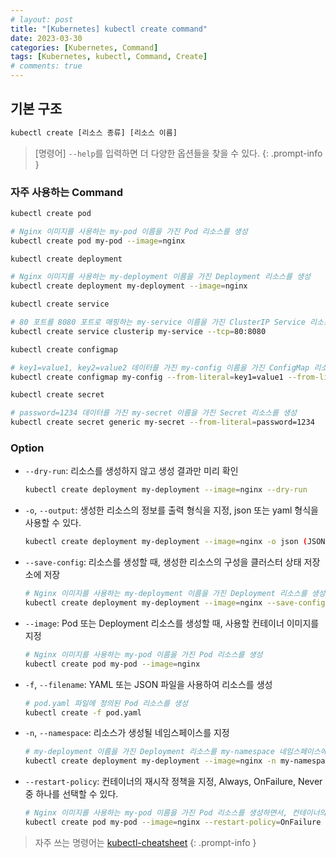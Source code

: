 ```yaml
---
# layout: post
title: "[Kubernetes] kubectl create command"
date: 2023-03-30
categories: [Kubernetes, Command]
tags: [Kubernetes, kubectl, Command, Create]
# comments: true
---
```


## 기본 구조

```bash
kubectl create [리소스 종류] [리소스 이름]
```

> [명령어] `--help`를 입력하면 더 다양한 옵션들을 찾을 수 있다.
{: .prompt-info }

### 자주 사용하는 Command

```bash
kubectl create pod

# Nginx 이미지를 사용하는 my-pod 이름을 가진 Pod 리소스를 생성
kubectl create pod my-pod --image=nginx
```

```bash
kubectl create deployment

# Nginx 이미지를 사용하는 my-deployment 이름을 가진 Deployment 리소스를 생성
kubectl create deployment my-deployment --image=nginx
```

```bash
kubectl create service

# 80 포트를 8080 포트로 매핑하는 my-service 이름을 가진 ClusterIP Service 리소스를 생성
kubectl create service clusterip my-service --tcp=80:8080
```

```bash
kubectl create configmap

# key1=value1, key2=value2 데이터를 가진 my-config 이름을 가진 ConfigMap 리소스를 생성
kubectl create configmap my-config --from-literal=key1=value1 --from-literal=key2=value2
```

```bash
kubectl create secret

# password=1234 데이터를 가진 my-secret 이름을 가진 Secret 리소스를 생성
kubectl create secret generic my-secret --from-literal=password=1234
```

### Option

- `--dry-run`: 리소스를 생성하지 않고 생성 결과만 미리 확인
    ```bash
    kubectl create deployment my-deployment --image=nginx --dry-run
    ```

- `-o`, `--output`: 생성한 리소스의 정보를 출력 형식을 지정, json 또는 yaml 형식을 사용할 수 있다.
    ```bash
    kubectl create deployment my-deployment --image=nginx -o json (JSON 형식으로 생성한 deployment 정보를 출력)
    ```

- `--save-config`: 리소스를 생성할 때, 생성한 리소스의 구성을 클러스터 상태 저장소에 저장
    ```bash
    # Nginx 이미지를 사용하는 my-deployment 이름을 가진 Deployment 리소스를 생성하면서, 리소스의 구성을 클러스터 상태 저장소에 저장
    kubectl create deployment my-deployment --image=nginx --save-config
    ```

- `--image`: Pod 또는 Deployment 리소스를 생성할 때, 사용할 컨테이너 이미지를 지정
    ```bash
    # Nginx 이미지를 사용하는 my-pod 이름을 가진 Pod 리소스를 생성
    kubectl create pod my-pod --image=nginx
    ```

- `-f`, `--filename`: YAML 또는 JSON 파일을 사용하여 리소스를 생성
    ```bash
    # pod.yaml 파일에 정의된 Pod 리소스를 생성
    kubectl create -f pod.yaml
    ```

- `-n`, `--namespace`: 리소스가 생성될 네임스페이스를 지정
    ```bash
    # my-deployment 이름을 가진 Deployment 리소스를 my-namespace 네임스페이스에 생성
    kubectl create deployment my-deployment --image=nginx -n my-namespace
    ```

- `--restart-policy`: 컨테이너의 재시작 정책을 지정, Always, OnFailure, Never 중 하나를 선택할 수 있다.
    ```bash
    # Nginx 이미지를 사용하는 my-pod 이름을 가진 Pod 리소스를 생성하면서, 컨테이너의 재시작 정책을 OnFailure로 지정
    kubectl create pod my-pod --image=nginx --restart-policy=OnFailure
    ```

> 자주 쓰는 명령어는 [kubectl-cheatsheet](https://kubernetes.io/docs/reference/kubectl/cheatsheet/)
{: .prompt-info }